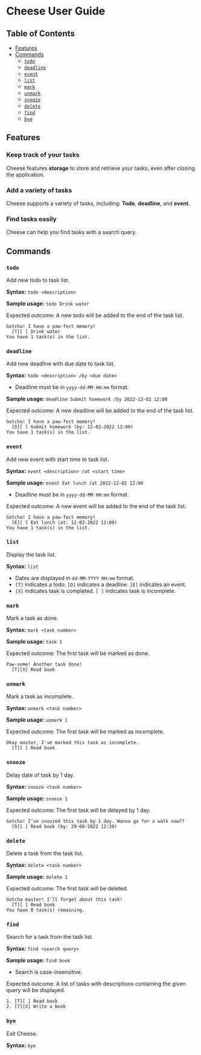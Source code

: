 # Cheese User Guide

## Table of Contents

- [Features](#features)
- [Commands](#commands)
    - [`todo`](#todo)
    - [`deadline`](#deadline)
    - [`event`](#event)
    - [`list`](#list)
    - [`mark`](#mark)
    - [`unmark`](#unmark)
    - [`snooze`](#snooze)
    - [`delete`](#delete)
    - [`find`](#find)
    - [`bye`](#bye)

## Features

### Keep track of your tasks

Cheese features **storage** to store and retrieve your tasks, even after closing the application.

### Add a variety of tasks

Cheese supports a variety of tasks, including: **Todo**, **deadline**, and **event**.

### Find tasks easily

Cheese can help you find tasks with a search query.

## Commands

### `todo`

Add new todo to task list.

**Syntax:** `todo <description>`

**Sample usage:** `todo Drink water`

Expected outcome: A new todo will be added to the end of the task list.

```
Gotcha! I have a paw-fect memory!
  [T][ ] Drink water
You have 1 task(s) in the list.
```

### `deadline`

Add new deadline with due date to task list.

**Syntax:** `todo <description> /by <due date>`

- Deadline must be in `yyyy-dd-MM HH:mm` format.

**Sample usage:** `deadline Submit homework /by 2022-12-02 12:00`

Expected outcome: A new deadline will be added to the end of the task list.

```
Gotcha! I have a paw-fect memory!
  [D][ ] Submit homework (by: 12-02-2022 12:00)
You have 1 task(s) in the list.
```

### `event`

Add new event with start time to task list.

**Syntax:** `event <description> /at <start time>`

**Sample usage:** `event Eat lunch /at 2022-12-02 12:00`

- Deadline must be in `yyyy-dd-MM HH:mm` format.

Expected outcome: A new event will be added to the end of the task list.

```
Gotcha! I have a paw-fect memory!
  [E][ ] Eat lunch (at: 12-02-2022 12:00)
You have 1 task(s) in the list.
```

### `list`

Display the task list.

**Syntax:** `list`

- Dates are displayed in `dd-MM-YYYY HH:mm` format.
- `[T]` indicates a todo. `[D]` indicates a deadline. `[E]` indicates an event.
- `[X]` indicates task is completed. `[ ]` indicates task is incomplete.

### `mark`

Mark a task as done.

**Syntax:** `mark <task number>`

**Sample usage:** `task 1`

Expected outcome: The first task will be marked as done.

```
Paw-some! Another task done!
  [T][X] Read book
```

### `unmark`

Mark a task as incomplete.

**Syntax:** `unmark <task number>`

**Sample usage:** `unmark 1`

Expected outcome: The first task will be marked as incomplete.

```
Okay master, I've marked this task as incomplete.
  [T][ ] Read book
```

### `snooze`

Delay date of task by 1 day.

**Syntax:** `snooze <task number>`

**Sample usage:** `snooze 1`

Expected outcome: The first task will be delayed by 1 day.

```
Gotcha! I've snoozed this task by 1 day. Wanna go for a walk now??
  [D][ ] Read book (by: 29-08-2022 12:30)
```

### `delete`

Delete a task from the task list.

**Syntax:** `delete <task number>`

**Sample usage:** `delete 1`

Expected outcome: The first task will be deleted.

```
Gotcha master! I'll forget about this task!
  [T][ ] Read book
You have 0 task(s) remaining.
```

### `find`

Search for a task from the task list.

**Syntax:** `find <search query>`

**Sample usage:** `find book`

- Search is case-insensitive.

Expected outcome: A list of tasks with descriptions containing the given query will be displayed.

```
1. [T][ ] Read book
2. [T][X] Write a book
```

### `bye`

Exit Cheese.

**Syntax:** `bye`
